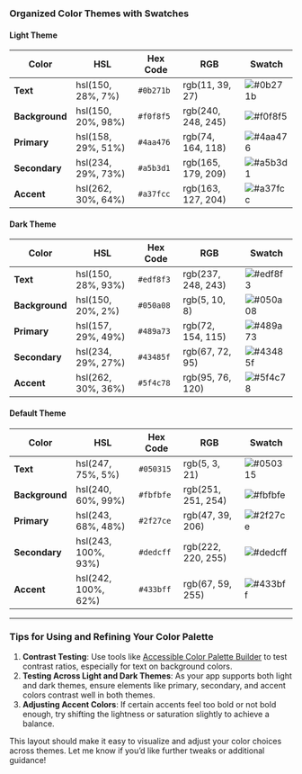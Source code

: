 ### **Organized Color Themes with Swatches**

#### **Light Theme**

| Color       | HSL                         | Hex Code   | RGB            | Swatch                                                             |
|-------------|-----------------------------|------------|----------------|--------------------------------------------------------------------|
| **Text**    | hsl(150, 28%, 7%)           | `#0b271b`  | rgb(11, 39, 27) | ![#0b271b](https://via.placeholder.com/20/0b271b/0b271b.png)      |
| **Background** | hsl(150, 20%, 98%)       | `#f0f8f5`  | rgb(240, 248, 245) | ![#f0f8f5](https://via.placeholder.com/20/f0f8f5/f0f8f5.png)      |
| **Primary** | hsl(158, 29%, 51%)          | `#4aa476`  | rgb(74, 164, 118) | ![#4aa476](https://via.placeholder.com/20/4aa476/4aa476.png)      |
| **Secondary** | hsl(234, 29%, 73%)        | `#a5b3d1`  | rgb(165, 179, 209) | ![#a5b3d1](https://via.placeholder.com/20/a5b3d1/a5b3d1.png)      |
| **Accent**  | hsl(262, 30%, 64%)          | `#a37fcc`  | rgb(163, 127, 204) | ![#a37fcc](https://via.placeholder.com/20/a37fcc/a37fcc.png)      |

#### **Dark Theme**

| Color       | HSL                         | Hex Code   | RGB            | Swatch                                                             |
|-------------|-----------------------------|------------|----------------|--------------------------------------------------------------------|
| **Text**    | hsl(150, 28%, 93%)          | `#edf8f3`  | rgb(237, 248, 243) | ![#edf8f3](https://via.placeholder.com/20/edf8f3/edf8f3.png)      |
| **Background** | hsl(150, 20%, 2%)        | `#050a08`  | rgb(5, 10, 8) | ![#050a08](https://via.placeholder.com/20/050a08/050a08.png)      |
| **Primary** | hsl(157, 29%, 49%)          | `#489a73`  | rgb(72, 154, 115) | ![#489a73](https://via.placeholder.com/20/489a73/489a73.png)      |
| **Secondary** | hsl(234, 29%, 27%)        | `#43485f`  | rgb(67, 72, 95) | ![#43485f](https://via.placeholder.com/20/43485f/43485f.png)      |
| **Accent**  | hsl(262, 30%, 36%)          | `#5f4c78`  | rgb(95, 76, 120) | ![#5f4c78](https://via.placeholder.com/20/5f4c78/5f4c78.png)      |

#### **Default Theme**

| Color       | HSL                         | Hex Code   | RGB            | Swatch                                                             |
|-------------|-----------------------------|------------|----------------|--------------------------------------------------------------------|
| **Text**    | hsl(247, 75%, 5%)           | `#050315`  | rgb(5, 3, 21)  | ![#050315](https://via.placeholder.com/20/050315/050315.png)      |
| **Background** | hsl(240, 60%, 99%)       | `#fbfbfe`  | rgb(251, 251, 254) | ![#fbfbfe](https://via.placeholder.com/20/fbfbfe/fbfbfe.png)      |
| **Primary** | hsl(243, 68%, 48%)          | `#2f27ce`  | rgb(47, 39, 206) | ![#2f27ce](https://via.placeholder.com/20/2f27ce/2f27ce.png)      |
| **Secondary** | hsl(243, 100%, 93%)       | `#dedcff`  | rgb(222, 220, 255) | ![#dedcff](https://via.placeholder.com/20/dedcff/dedcff.png)      |
| **Accent**  | hsl(242, 100%, 62%)         | `#433bff`  | rgb(67, 59, 255) | ![#433bff](https://via.placeholder.com/20/433bff/433bff.png)      |

---

### Tips for Using and Refining Your Color Palette
1. **Contrast Testing**: Use tools like [Accessible Color Palette Builder](https://toolness.github.io/accessible-color-matrix/) to test contrast ratios, especially for text on background colors.
2. **Testing Across Light and Dark Themes**: As your app supports both light and dark themes, ensure elements like primary, secondary, and accent colors contrast well in both themes.
3. **Adjusting Accent Colors**: If certain accents feel too bold or not bold enough, try shifting the lightness or saturation slightly to achieve a balance.

This layout should make it easy to visualize and adjust your color choices across themes. Let me know if you’d like further tweaks or additional guidance!